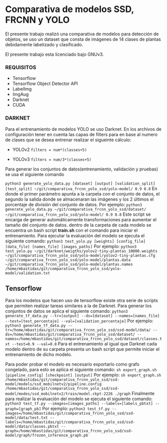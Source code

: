 
# Comparativa de modelos SSD, FRCNN y YOLO

El presente trabajo realizó una comparativa de modelos para detección de objetos, se uso un dataset que consta de imágenes de 14 clases de plantas debidamente labelizado y clasificado.

El presente trabajo esta licenciado bajo GNUv3.

### REQUISITOS
 * Tensorflow
 * Tensorflow Object Detector API 
 * LabelImg
 *  ImgAug 
 * Darknet 
 * CUDA

### DARKNET

Para el entrenamiento de modelos YOLO se uso Darknet.
En los archivos de configuración tener en cuenta las capas de filters para en base al numero de clases que se desea entrenar realizar el sigueinte cálculo:

* YOLOv2
`filters = num*(classes+5)`

* YOLOv3
`filters = num/3*(classes+5)`

Para generar los conjuntos de datos(entrenamiento, validación y pruebas) se usa el siguiente comando

`python3 generate_yolo_data.py [dataset] [output] [validation_split] [test_split] ~/git/comparativa_frcnn_yolo_ssd/yolo-model/ 0.9 0.8`
En donde el primer parámetro apunta a la carpeta con el conjunto de datos, el segundo la salida donde se almacenaran las imágenes y los 2 últimos el porcentaje de división del conjunto de datos. 
Por ejemplo:
`python3 generate_yolo_data.py ~/git/comparativa_frcnn_yolo_ssd/dataset/ ~/git/comparativa_frcnn_yolo_ssd/yolo-model/ 0.9 0.8`
Este script se encarga de generar automáticamente transformaciones para aumentar el tamaño del conjunto de datos.
dentro de la carpeta de cada modelo se encuentra un bash script **train.sh** con el comando para iniciar el entrenamiento.
Para ejecutar la evaluación del modelo se ejecuta el siguiente comando:
`python3 test_yolo.py [weights] [config_file] [data_file] [names_file] [images_paths]`
Por ejemplo: 
`python3 test_yolo.py ~/git/darknet/weigths/yolov2-tiny-plantas_10000.weights ~/git/comparativa_frcnn_yolo_ssd/yolo-model/yolov2-tiny-plantas.cfg ~/git/comparativa_frcnn_yolo_ssd/yolo-model/plantas.data ~/git/comparativa_frcnn_yolo_ssd/yolo-model/plantas.names /home/mbastidas/git/comparativa_frcnn_yolo_ssd/yolo-model/validation.txt`

  
## Tensorflow
  Para los modelos que hacen uso de tensorflow existe otra serie de scripts que permiten realizar tareas similares a la de Darknet.
Para generar los conjuntos de datos se aplica el siguiente comando:
`python3 generate_tf_data.py --tr=[output] --ds=[dataset] --names=[names_file] --test=[test_percentaje] --val=[validation_percentaje]`
Por ejemplo:
`python3 generate_tf_data.py --tr=/home/mbastidas/git/comparativa_frcnn_yolo_ssd/ssd-model/data/ --ds=/home/mbastidas/git/comparativa_frcnn_yolo_ssd/dataset/ --names=/home/mbastidas/git/comparativa_frcnn_yolo_ssd/dataset/classes.txt --test=0.9 --val=0.8`
Para el entrenamiento al igual que Darknet cada modelo dentro de su carpeta presenta un bash script que permite iniciar el entrenamiento de dicho modelo.

Para poder probar el modelo es necesario exportarlo como grafo congelado, para esto se aplica el siguiente comando:
`sh export_graph.sh [pipeline_config] [checkpoint] [output]`
Por ejemplo:
`sh export_graph.sh /home/mbastidas/git/comparativa_frcnn_yolo_ssd/ssd-model/models/ssd_mobilnetv2/pipeline.config /home/mbastidas/git/comparativa_frcnn_yolo_ssd/ssd-model/modes/ssd_mobilnetv2/train/model.ckpt-2226 ./graph`
Finalmente para realizar la evaluación del modelo se ejecuta el siguiente comando:
`python3 test_tf.py --images=[images_paths] --labels=[labels_pbtxt] --graph=[graph_pb]`
Por ejemplo:
`python3 test_tf.py --images=/home/mbastidas/git/comparativa_frcnn_yolo_ssd/ssd-model/data/test.txt --labels=/home/mbastidas/git/comparativa_frcnn_yolo_ssd/ssd-model/data/classes.pbtxt --graph=/home/mbastidas/git/comparativa_frcnn_yolo_ssd/ssd-model/graph/frozen_inference_graph.pb`